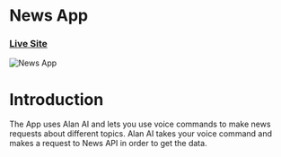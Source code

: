 # News App

### [Live Site](https://news-app-aa.netlify.app/)

![News App](https://i.postimg.cc/xdLVXLpL/News-App.png)

# Introduction

The App uses Alan AI and lets you use voice commands to make news requests about different topics. Alan AI takes your voice command and makes a request to News API in order to get the data.
